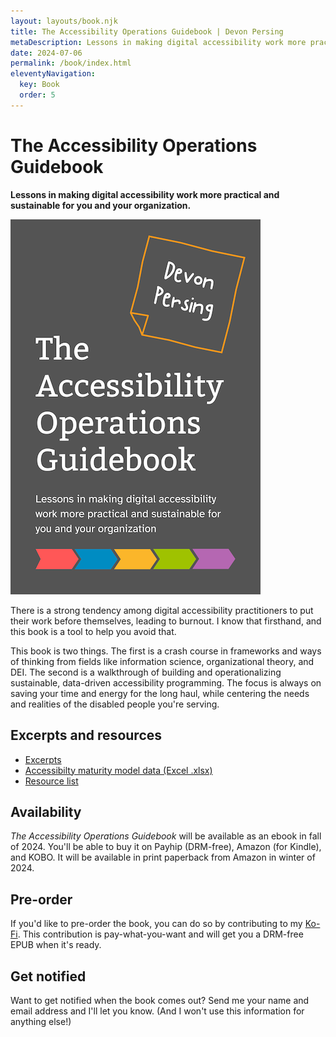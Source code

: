 ```yaml
---
layout: layouts/book.njk
title: The Accessibility Operations Guidebook | Devon Persing
metaDescription: Lessons in making digital accessibility work more practical and sustainable for you and your organization.
date: 2024-07-06
permalink: /book/index.html
eleventyNavigation:
  key: Book
  order: 5
---
```


# The Accessibility Operations Guidebook

**Lessons in making digital accessibility work more practical and sustainable for you and your organization.**

<img class="bookcover" alt="Cover art for the book, showing white text on a gray background. The author's name is applied with a sticky note." src="/static/img/TOAG.png" />

There is a strong tendency among digital accessibility practitioners to put their work before themselves, leading to burnout. I know that firsthand, and this book is a tool to help you avoid that.

This book is two things. The first is a crash course in frameworks and ways of thinking from fields like information science, organizational theory, and DEI. The second is a walkthrough of building and operationalizing sustainable, data-driven accessibility programming. The focus is always on saving your time and energy for the long haul, while centering the needs and realities of the disabled people you're serving.

## Excerpts and resources

- [Excerpts](/posts/book-excerpts/)
- [Accessibilty maturity model data (Excel .xlsx)](/static/files/A11yMaturityTemplate_CaseStudySample.xlsx)
- [Resource list](/posts/book-resources/)

## Availability

_The Accessibility Operations Guidebook_ will be available as an ebook in fall of 2024. You'll be able to buy it on Payhip (DRM-free), Amazon (for Kindle), and KOBO. It will be available in print paperback from Amazon in winter of 2024.

## Pre-order

If you'd like to pre-order the book, you can do so by contributing to my [Ko-Fi](https://ko-fi.com/a11ydevon). This contribution is pay-what-you-want and will get you a DRM-free EPUB when it's ready.

## Get notified

Want to get notified when the book comes out? Send me your name and email address and I'll let you know. (And I won't use this information for anything else!)